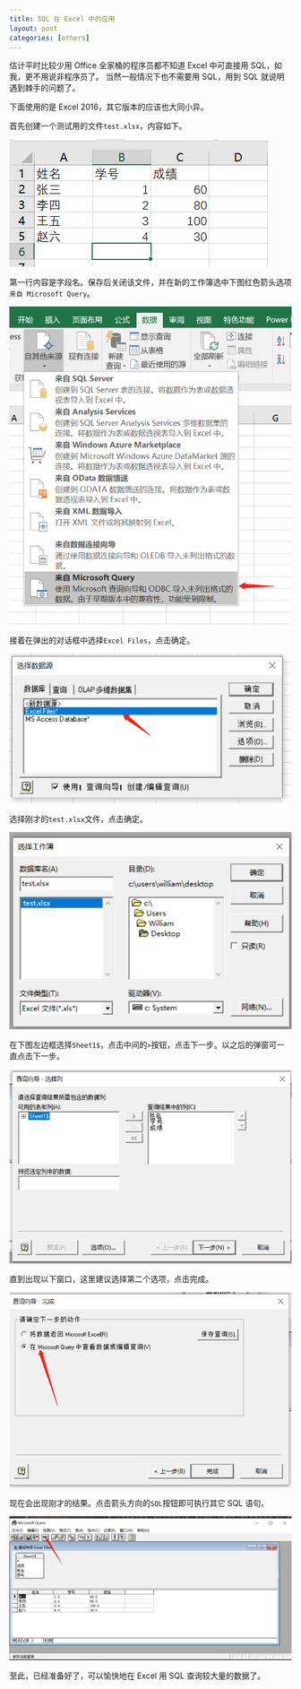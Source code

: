 ```yaml
---
title: SQL 在 Excel 中的应用
layout: post
categories: [others]
---
```


估计平时比较少用 Office 全家桶的程序员都不知道 Excel 中可直接用 SQL，如我，更不用说非程序员了。
当然一般情况下也不需要用 SQL，用到 SQL 就说明遇到棘手的问题了。

下面使用的是 Excel 2016，其它版本的应该也大同小异。

首先创建一个测试用的文件`test.xlsx`，内容如下。

![test](/assets/images/20190506/20190506215000.png)

第一行内容是字段名。保存后关闭该文件，并在新的工作簿选中下图红色箭头选项`来自 Microsoft Query`。

![select](/assets/images/20190506/20190506220930.png)

接着在弹出的对话框中选择`Excel Files`，点击确定。

![confirm](/assets/images/20190506/20190506221321.png)

选择刚才的`test.xlsx`文件，点击确定。

![file](/assets/images/20190506/20190506221655.png)

在下图左边框选择`Sheet1$`，点击中间的`>`按钮，点击下一步。以之后的弹窗可一直点击下一步。

![next](/assets/images/20190506/20190506222126.png)

直到出现以下窗口，这里建议选择第二个选项，点击完成。

![complete](/assets/images/20190506/20190506222326.png)

现在会出现刚才的结果。点击箭头方向的`SQL`按钮即可执行其它 SQL 语句。

![sql](/assets/images/20190506/20190506222458.png)

至此，已经准备好了，可以愉快地在 Excel 用 SQL 查询较大量的数据了。